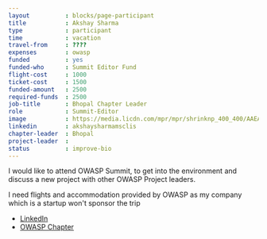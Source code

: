 ```yaml
---
layout          : blocks/page-participant
title           : Akshay Sharma
type            : participant
time            : vacation
travel-from     : ???? 
expenses        : owasp
funded          : yes
funded-who      : Summit Editor Fund
flight-cost     : 1000
ticket-cost     : 1500
funded-amount   : 2500
required-funds  : 2500
job-title       : Bhopal Chapter Leader
role            : Summit-Editor
image           : https://media.licdn.com/mpr/mpr/shrinknp_400_400/AAEAAQAAAAAAAAKbAAAAJDczMTY4YmJmLWJjMGItNDFmZS05OTIzLTBiZmEwYmYwNTMwMA.jpg
linkedin        : akshaysharmamsclis
chapter-leader  : Bhopal 
project-leader  :
status          : improve-bio
---
```


I would like to attend OWASP Summit, to get into the environment and discuss a new project with other OWASP Project leaders.

I need flights and accommodation provided by OWASP as my company which is a startup won't sponsor the trip

* [LinkedIn](in.linkedin.com/in/akshaysharmamsclis)
* [OWASP Chapter](https://www.owasp.org/index.php/Bhopal)
